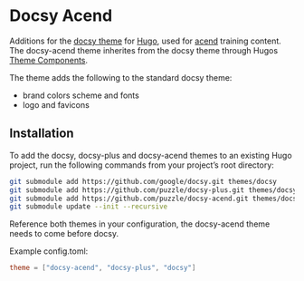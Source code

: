 # Docsy Acend

Additions for the [docsy theme](https://github.com/google/docsy) for [Hugo](https://gohugo.io/), used for [acend](https://acend.ch) training content.
The docsy-acend theme inherites from the docsy theme through Hugos [Theme Components](https://gohugo.io/hugo-modules/theme-components/).

The theme adds the following to the standard docsy theme:

* brand colors scheme and fonts
* logo and favicons

## Installation

To add the docsy, docsy-plus and docsy-acend themes to an existing Hugo project, run the following commands from your project’s root directory:

```sh
git submodule add https://github.com/google/docsy.git themes/docsy
git submodule add https://github.com/puzzle/docsy-plus.git themes/docsy-plus
git submodule add https://github.com/puzzle/docsy-acend.git themes/docsy-acend
git submodule update --init --recursive
```

Reference both themes in your configuration, the docsy-acend theme needs to come before docsy.

Example config.toml:

```toml
theme = ["docsy-acend", "docsy-plus", "docsy"]
```
